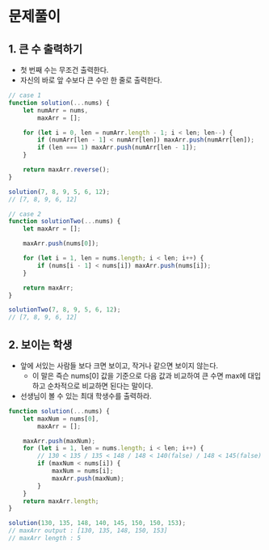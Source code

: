 # 문제풀이

## 1. 큰 수 출력하기

- 첫 번째 수는 무조건 출력한다.
- 자신의 바로 앞 수보다 큰 수만 한 줄로 출력한다.

```javascript
// case 1
function solution(...nums) {
    let numArr = nums,
        maxArr = [];

    for (let i = 0, len = numArr.length - 1; i < len; len--) {
        if (numArr[len - 1] < numArr[len]) maxArr.push(numArr[len]);
        if (len === 1) maxArr.push(numArr[len - 1]);
    }

    return maxArr.reverse();
}

solution(7, 8, 9, 5, 6, 12);
// [7, 8, 9, 6, 12]

// case 2 
function solutionTwo(...nums) {
    let maxArr = [];

    maxArr.push(nums[0]);

    for (let i = 1, len = nums.length; i < len; i++) {
        if (nums[i - 1] < nums[i]) maxArr.push(nums[i]);
    }

    return maxArr;
}

solutionTwo(7, 8, 9, 5, 6, 12);
// [7, 8, 9, 6, 12]
```

## 2. 보이는 학생

- 앞에 서있는 사람들 보다 크면 보이고, 작거나 같으면 보이지 않는다.
    - 이 말은 즉슨 nums[0] 값을 기준으로 다음 값과 비교하여 큰 수면 max에 대입하고 순차적으로 비교하면 된다는 말이다.
- 선생님이 볼 수 있는 최대 학생수를 출력하라.

```javascript
function solution(...nums) {
    let maxNum = nums[0],
        maxArr = [];

    maxArr.push(maxNum);
    for (let i = 1, len = nums.length; i < len; i++) {
        // 130 < 135 / 135 < 148 / 148 < 140(false) / 148 < 145(false) ... / 148 < 150 / 150 < 153
        if (maxNum < nums[i]) {
            maxNum = nums[i];
            maxArr.push(maxNum);
        }
    }
    return maxArr.length;
}

solution(130, 135, 148, 140, 145, 150, 150, 153);
// maxArr output : [130, 135, 148, 150, 153] 
// maxArr length : 5
```
